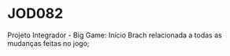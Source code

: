 # JOD082
Projeto Integrador - Big Game: Início
Brach relacionada a todas as mudanças feitas no jogo;
